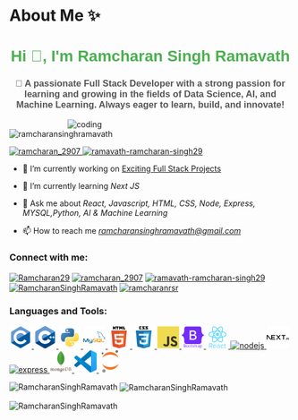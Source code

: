 # About Me ✨

<h1 align="center" style="font-family: 'Arial', sans-serif; color: #4CAF50;">Hi 👋, I'm Ramcharan Singh Ramavath</h1>
<h3 align="center" style="font-family: 'Arial', sans-serif; color: #555555;">🚀 A passionate <strong>Full Stack Developer</strong> with a strong passion for learning and growing in the fields of  <strong>Data Science</strong>, <strong>AI</strong>, and <strong>Machine Learning</strong>. Always eager to learn, build, and innovate!</h3>

<img align="right" alt="coding" width="400" src="https://user-images.githubusercontent.com/59734313/157189039-c09b3e38-9f42-42c0-ab54-14f1574190a7.gif" />

<p align="left">
  <img src="https://komarev.com/ghpvc/?username=ramcharansinghramavath&label=Profile%20views&color=0e75b6&style=flat" alt="ramcharansinghramavath" />
</p>

<p align="left"> 
  <a href="https://www.instagram.com/ramcharan_2907?igsh=MWgwcTJzeTFlODU4bA==" target="blank">
    <img src="https://img.shields.io/badge/follow-%23E4405F.svg?style=for-the-badge&logo=Instagram&logoColor=white" alt="ramcharan_2907" />
  </a> 
  <a href="https://www.linkedin.com/in/ramavath-ramcharan-singh29/" target="blank">
    <img src="https://img.shields.io/badge/Connect-%230077B5.svg?style=for-the-badge&logo=linkedin&logoColor=white" alt="ramavath-ramcharan-singh29" />
  </a> 
</p>





- 🔭 I’m currently working on [Exciting Full Stack Projects](#)

- 🌱 I’m currently learning *Next JS*

- 💬 Ask me about *React, Javascript, HTML, CSS, Node, Express, MYSQL,Python, AI & Machine Learning*

- 📫 How to reach me *ramcharansinghramavath@gmail.com*

<h3 align="left">Connect with me:</h3>
<p align="left">
  <a href="https://leetcode.com/u/Ramcharan29/" target="blank"><img align="center" src="https://raw.githubusercontent.com/rahuldkjain/github-profile-readme-generator/master/src/images/icons/Social/leet-code.svg" alt="Ramcharan29" height="30" width="40" /></a>
  <a href="https://www.instagram.com/ramcharan_2907?igsh=MWgwcTJzeTFlODU4bA==" target="blank"><img align="center" src="https://raw.githubusercontent.com/rahuldkjain/github-profile-readme-generator/master/src/images/icons/Social/instagram.svg" alt="ramcharan_2907" height="30" width="40" /></a>
  <a href="https://www.linkedin.com/in/ramavath-ramcharan-singh29/" target="blank"><img align="center" src="https://raw.githubusercontent.com/rahuldkjain/github-profile-readme-generator/master/src/images/icons/Social/linked-in-alt.svg" alt="ramavath-ramcharan-singh29" height="30" width="40" /></a>
  <a href="https://github.com/RamcharanSinghRamavath" target="blank"><img align="center" src="https://raw.githubusercontent.com/rahuldkjain/github-profile-readme-generator/master/src/images/icons/Social/github.svg" alt="RamcharanSinghRamavath" height="30" width="40" /></a>
  <a href="https://twitter.com/ramcharanrsr" target="blank"><img align="center" src="https://raw.githubusercontent.com/rahuldkjain/github-profile-readme-generator/master/src/images/icons/Social/twitter.svg" alt="ramcharanrsr" height="30" width="40" /></a>
</p>


<h3 align="left">Languages and Tools:</h3>
<p align="left"> 
  <a href="https://www.cprogramming.com/" target="_blank" rel="noreferrer"> <img src="https://raw.githubusercontent.com/devicons/devicon/master/icons/c/c-original.svg" alt="c" width="40" height="40"/> </a> 
  <a href="https://www.cplusplus.com/" target="_blank" rel="noreferrer"> <img src="https://raw.githubusercontent.com/devicons/devicon/master/icons/cplusplus/cplusplus-original.svg" alt="cplusplus" width="40" height="40"/> </a>
  <a href="https://www.python.org" target="_blank" rel="noreferrer"> <img src="https://raw.githubusercontent.com/devicons/devicon/master/icons/python/python-original.svg" alt="python" width="40" height="40"/> </a>
  <a href="https://www.mysql.com/" target="_blank" rel="noreferrer"> <img src="https://raw.githubusercontent.com/devicons/devicon/master/icons/mysql/mysql-original-wordmark.svg" alt="mysql" width="40" height="40"/> </a> 
  <a href="https://www.w3.org/html/" target="_blank" rel="noreferrer"> <img src="https://raw.githubusercontent.com/devicons/devicon/master/icons/html5/html5-original-wordmark.svg" alt="html5" width="40" height="40"/> </a> 
  <a href="https://www.w3schools.com/css/" target="_blank" rel="noreferrer"> <img src="https://raw.githubusercontent.com/devicons/devicon/master/icons/css3/css3-original-wordmark.svg" alt="css3" width="40" height="40"/> </a> 
  <a href="https://developer.mozilla.org/en-US/docs/Web/JavaScript" target="_blank" rel="noreferrer"> <img src="https://raw.githubusercontent.com/devicons/devicon/master/icons/javascript/javascript-original.svg" alt="javascript" width="40" height="40"/> </a> 
  <a href="https://getbootstrap.com" target="_blank" rel="noreferrer"> 
  <img src="https://raw.githubusercontent.com/devicons/devicon/master/icons/bootstrap/bootstrap-plain-wordmark.svg" alt="bootstrap" width="40" height="40"/> 
</a>
  <a href="https://reactjs.org/" target="_blank" rel="noreferrer"> <img src="https://raw.githubusercontent.com/devicons/devicon/master/icons/react/react-original-wordmark.svg" alt="react" width="40" height="40"/> </a> 
  <a href="https://nodejs.org" target="_blank" rel="noreferrer"> <img src="https://res.cloudinary.com/dlpgowt5s/image/upload/v1674281267/png-transparent-node-js-javascript-npm-express-js-sharp-miscellaneous-angle-text-thumbnail-removebg-preview_dn7nys.png" alt="nodejs" width="48" height="48"/> </a> 
  <a href="https://nextjs.org/" target="_blank" rel="noreferrer"> <img src="https://raw.githubusercontent.com/devicons/devicon/master/icons/nextjs/nextjs-original-wordmark.svg" alt="nextjs" width="40" height="40"/> </a>
  <a href="https://expressjs.com" target="_blank" rel="noreferrer"> <img src="https://res.cloudinary.com/dlpgowt5s/image/upload/v1674281152/png-transparent-express-js-node-js-javascript-mongodb-node-js-text-trademark-logo-thumbnail-removebg-preview_vmfunz.png" alt="express" width="40" height="40"/> </a> 
  <a href="https://www.mongodb.com/" target="_blank" rel="noreferrer"> <img src="https://raw.githubusercontent.com/devicons/devicon/master/icons/mongodb/mongodb-original-wordmark.svg" alt="mongodb" width="40" height="40"/> </a> 
  <a href="https://code.visualstudio.com/" target="_blank" rel="noreferrer"> <img src="https://raw.githubusercontent.com/devicons/devicon/master/icons/vscode/vscode-original.svg" alt="vscode" width="40" height="40"/> </a>
  <a href="https://jupyter.org/" target="_blank" rel="noreferrer"> <img src="https://raw.githubusercontent.com/devicons/devicon/master/icons/jupyter/jupyter-original.svg" alt="jupyter" width="40" height="40"/> </a> 
</p>

<p><img align="left" src="https://github-readme-stats.vercel.app/api/top-langs?username=RamcharanSinghRamavath&show_icons=true&locale=en&layout=compact" alt="RamcharanSinghRamavath" /></p>

<p>&nbsp;<img align="center" src="https://github-readme-stats.vercel.app/api?username=RamcharanSinghRamavath&show_icons=true&locale=en" alt="RamcharanSinghRamavath" /></p>

<p><img align="center" src="https://github-readme-streak-stats.herokuapp.com/?user=RamcharanSinghRamavath&" alt="RamcharanSinghRamavath" /></p>
